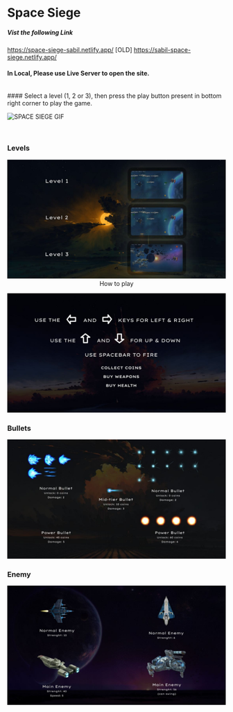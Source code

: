 # Space Siege

##### Vist the following Link

https://space-siege-sabil.netlify.app/
[OLD] https://sabil-space-siege.netlify.app/


#### In Local, Please use Live Server to open the site. 

<br/>
#### Select a level (1, 2 or 3), then press the play button present in bottom right corner to play the game.
<br/>


![SPACE SIEGE GIF](https://github.com/sabil62/Space-Siege/assets/45491148/512986d4-caf3-4744-9dfb-c72648b573d5)

<br/>

### Levels

<p align="center">
  <img src="https://github.com/sabil62/Space-Siege/blob/main/assets/UI/level.jpg" width="800" title="level>
</p>

### How to play

  <p align="center">
  <img src="https://github.com/sabil62/Space-Siege/blob/main/assets/UI/how%20to%20play.jpg" width="800" title="how to play">  
  </p>
                                                                                              
### Bullets
<p align="center">
  <img src="https://github.com/sabil62/Space-Siege/blob/main/assets/UI/bullet.jpg" width="800" title="bullets">  
 </p>

### Enemy

<p align="center">
  <img src="https://github.com/sabil62/Space-Siege/blob/main/assets/UI/Enemy.jpg" width="800" title="enemy">  
 </p>
